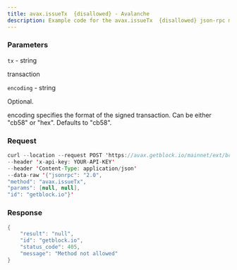 ```yaml
---
title: avax.issueTx  {disallowed} - Avalanche
description: Example code for the avax.issueTx  {disallowed} json-rpc method. Сomplete guide on how to use avax.issueTx  {disallowed} json-rpc in GetBlock.io Web3 documentation.
---
```


### Parameters


`tx` - string

transaction

`encoding` - string

Optional.

encoding specifies the format of the signed transaction. Can be either
"cb58" or "hex". Defaults to "cb58".

### Request

``` java
curl --location --request POST 'https://avax.getblock.io/mainnet/ext/bc/C/rpc' 
--header 'x-api-key: YOUR-API-KEY' 
--header 'Content-Type: application/json' 
--data-raw '{"jsonrpc": "2.0",
"method": "avax.issueTx",
"params": [null, null],
"id": "getblock.io"}'
```

###  Response

``` java
{
    "result": "null",
    "id": "getblock.io",
    "status_code": 405,
    "message": "Method not allowed"
}
```

